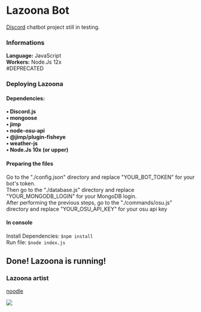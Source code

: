 # Lazoona Bot
[Discord](https://discordapp.com) chatbot project still in testing.

### Informations
**Language:** JavaScript\
**Workers:** Node.Js 12x\
#DEPRECATED

### Deploying Lazoona
#### Dependencies:
**• Discord.js**\
**• mongoose**\
**• jimp**\
**• node-osu-api**\
**• @jimp/plugin-fisheye**\
**• weather-js**\
**• Node.Js 10x (or upper)**

#### Preparing the files
Go to the "./config.json" directory and replace "YOUR_BOT_TOKEN" for your bot's token.  
Then go to the "./database.js" directory and replace "YOUR_MONGODB_LOGIN" for your MongoDB login.  
After performing the previous steps, go to the "./commands/osu.js" directory and replace "YOUR_OSU_API_KEY" for your osu api key
#### In console
Install Dependencies: `$npm install`\
Run file: `$node index.js`

## Done! Lazoona is running!

### Lazoona artist
[noodle](https://twitter.com/mister_gayness)

<img src="https://cdn.discordapp.com/avatars/625374033365565465/58510fbce2f9b17a1c1425715e097775.webp?size=1280">
